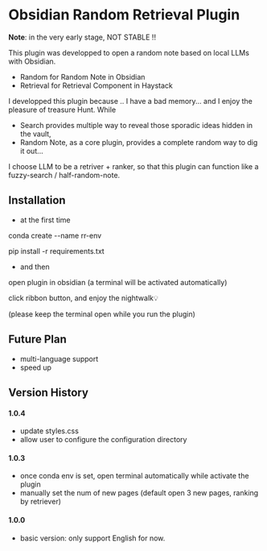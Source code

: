# Obsidian Random Retrieval Plugin

**Note**: in the very early stage, NOT STABLE !!

This plugin was developped to open a random note based on local LLMs with Obsidian.
- Random for Random Note in Obsidian
- Retrieval for Retrieval Component in Haystack

I developped this plugin because .. I have a bad memory... and I enjoy the pleasure of treasure Hunt. While
- Search provides multiple way to reveal those sporadic ideas hidden in the vault,
- Random Note, as a core plugin, provides a complete random way to dig it out...

I choose LLM to be a retriver + ranker, so that this plugin can function like a fuzzy-search / half-random-note.


## Installation

- at the first time 

conda create --name rr-env

pip install -r requirements.txt

- and then

open plugin in obsidian (a terminal will be activated automatically) 

click ribbon button, and enjoy the nightwalk💡

(please keep the terminal open while you run the plugin)



## Future Plan
- multi-language support
- speed up


## Version History

#### 1.0.4
- update styles.css
- allow user to configure the configuration directory

#### 1.0.3
- once conda env is set, open terminal automatically while activate the plugin
- manually set the num of new pages (default open 3 new pages, ranking by retriever)


#### 1.0.0
- basic version: only support English for now.

